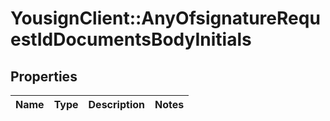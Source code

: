 # YousignClient::AnyOfsignatureRequestIdDocumentsBodyInitials

## Properties
Name | Type | Description | Notes
------------ | ------------- | ------------- | -------------

